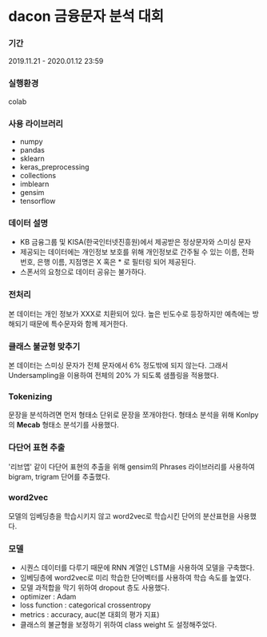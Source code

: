 # dacon 금융문자 분석 대회
### 기간
2019.11.21 - 2020.01.12 23:59

### 실행환경
colab

### 사용 라이브러리
- numpy
- pandas
- sklearn
- keras_preprocessing
- collections
- imblearn
- gensim
- tensorflow

### 데이터 설명
- KB 금융그룹 및 KISA(한국인터넷진흥원)에서 제공받은 정상문자와 스미싱 문자
- 제공되는 데이터에는 개인정보 보호를 위해 개인정보로 간주될 수 있는 이름, 전화번호, 은행 이름, 지점명은 X 혹은 * 로 필터링 되어 제공된다.
- 스폰서의 요청으로 데이터 공유는 불가하다.

### 전처리
본 데이터는 개인 정보가 XXX로 치환되어 있다. 높은 빈도수로 등장하지만 예측에는 방해되기 때문에 특수문자와 함께 제거한다.                                                                                                                            
### 클래스 불균형 맞추기
본 데이터는 스미싱 문자가 전체 문자에서 6% 정도밖에 되지 않는다. 그래서 Undersampling을 이용하여 전체의 20% 가 되도록 샘플링을 적용했다.

### Tokenizing
문장을 분석하려면 먼저 형태소 단위로 문장을 쪼개야한다. 형태소 분석을 위해 Konlpy의 **Mecab** 형태소 분석기를 사용했다.

### 다단어 표현 추출
'리브앱' 같이 다단어 표현의 추출을 위해 gensim의 Phrases 라이브러리를 사용하여 bigram, trigram 단어를 추출했다.

### word2vec
모델의 임베딩층을 학습시키지 않고 word2vec로 학습시킨 단어의 분산표현을 사용했다.

### 모델
- 시퀀스 데이터를 다루기 때문에 RNN 계열인 LSTM을 사용하여 모델을 구축했다.
- 임베딩층에 word2vec로 미리 학습한 단어벡터를 사용하여 학습 속도를 높였다.
- 모델 과적합을 막기 위하여 dropout 층도 사용했다.
- optimizer : Adam
- loss function : categorical crossentropy
- metrics : accuracy, auc(본 대회의 평가 지표)
- 클래스의 불균형을 보정하기 위하여 class weight 도 설정해주었다.


